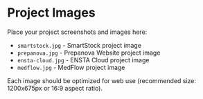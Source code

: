 # Project Images

Place your project screenshots and images here:

- `smartstock.jpg` - SmartStock project image
- `prepanova.jpg` - Prepanova Website project image
- `ensta-cloud.jpg` - ENSTA Cloud project image
- `medflow.jpg` - MedFlow project image

Each image should be optimized for web use (recommended size: 1200x675px or 16:9 aspect ratio).

